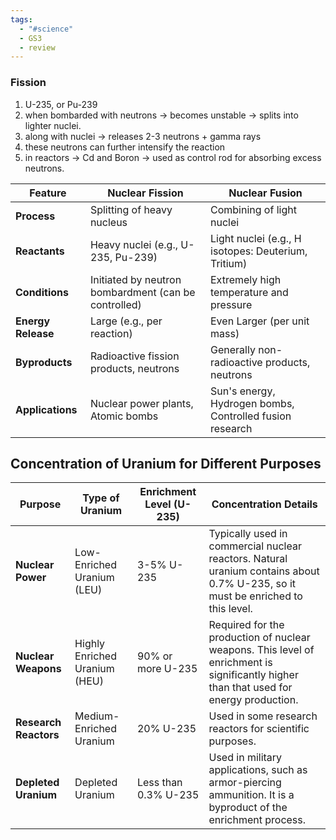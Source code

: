 ```yaml
---
tags:
  - "#science"
  - GS3
  - review
---
```

### Fission
1. U-235, or Pu-239
2. when bombarded with neutrons -> becomes unstable -> splits into lighter nuclei.
3. along with nuclei -> releases 2-3 neutrons + gamma rays
4. these neutrons can further intensify the reaction
5. in reactors -> Cd and Boron -> used as control rod for absorbing excess neutrons.

| Feature            | Nuclear Fission                                      | Nuclear Fusion                                           |
| ------------------ | ---------------------------------------------------- | -------------------------------------------------------- |
| **Process**        | Splitting of heavy nucleus                           | Combining of light nuclei                                |
| **Reactants**      | Heavy nuclei (e.g., U-235, Pu-239)                   | Light nuclei (e.g., H isotopes: Deuterium, Tritium)      |
| **Conditions**     | Initiated by neutron bombardment (can be controlled) | Extremely high temperature and pressure                  |
| **Energy Release** | Large (e.g., per reaction)                           | Even Larger (per unit mass)                              |
| **Byproducts**     | Radioactive fission products, neutrons               | Generally non-radioactive products, neutrons             |
| **Applications**   | Nuclear power plants, Atomic bombs                   | Sun's energy, Hydrogen bombs, Controlled fusion research |
## Concentration of Uranium for Different Purposes

|Purpose|Type of Uranium|Enrichment Level (U-235)|Concentration Details|
|---|---|---|---|
|**Nuclear Power**|Low-Enriched Uranium (LEU)|3-5% U-235|Typically used in commercial nuclear reactors. Natural uranium contains about 0.7% U-235, so it must be enriched to this level.|
|**Nuclear Weapons**|Highly Enriched Uranium (HEU)|90% or more U-235|Required for the production of nuclear weapons. This level of enrichment is significantly higher than that used for energy production.|
|**Research Reactors**|Medium-Enriched Uranium|20% U-235|Used in some research reactors for scientific purposes.|
|**Depleted Uranium**|Depleted Uranium|Less than 0.3% U-235|Used in military applications, such as armor-piercing ammunition. It is a byproduct of the enrichment process.|
